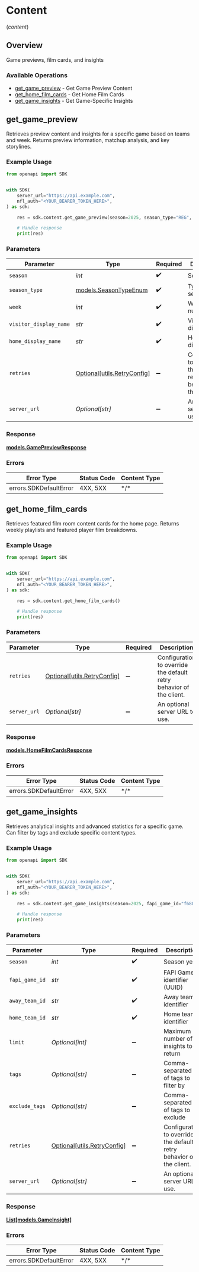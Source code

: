 # Content
(*content*)

## Overview

Game previews, film cards, and insights

### Available Operations

* [get_game_preview](#get_game_preview) - Get Game Preview Content
* [get_home_film_cards](#get_home_film_cards) - Get Home Film Cards
* [get_game_insights](#get_game_insights) - Get Game-Specific Insights

## get_game_preview

Retrieves preview content and insights for a specific game based on teams and week. Returns preview information, matchup analysis, and key storylines.

### Example Usage

<!-- UsageSnippet language="python" operationID="getGamePreview" method="get" path="/api/content/game/preview" -->
```python
from openapi import SDK


with SDK(
    server_url="https://api.example.com",
    nfl_auth="<YOUR_BEARER_TOKEN_HERE>",
) as sdk:

    res = sdk.content.get_game_preview(season=2025, season_type="REG", week=4, visitor_display_name="Minnesota Vikings", home_display_name="Pittsburgh Steelers")

    # Handle response
    print(res)

```

### Parameters

| Parameter                                                           | Type                                                                | Required                                                            | Description                                                         | Example                                                             |
| ------------------------------------------------------------------- | ------------------------------------------------------------------- | ------------------------------------------------------------------- | ------------------------------------------------------------------- | ------------------------------------------------------------------- |
| `season`                                                            | *int*                                                               | :heavy_check_mark:                                                  | Season year                                                         | 2025                                                                |
| `season_type`                                                       | [models.SeasonTypeEnum](../../models/seasontypeenum.md)             | :heavy_check_mark:                                                  | Type of season                                                      | REG                                                                 |
| `week`                                                              | *int*                                                               | :heavy_check_mark:                                                  | Week number                                                         | 4                                                                   |
| `visitor_display_name`                                              | *str*                                                               | :heavy_check_mark:                                                  | Visiting team display name                                          | Minnesota Vikings                                                   |
| `home_display_name`                                                 | *str*                                                               | :heavy_check_mark:                                                  | Home team display name                                              | Pittsburgh Steelers                                                 |
| `retries`                                                           | [Optional[utils.RetryConfig]](../../models/utils/retryconfig.md)    | :heavy_minus_sign:                                                  | Configuration to override the default retry behavior of the client. |                                                                     |
| `server_url`                                                        | *Optional[str]*                                                     | :heavy_minus_sign:                                                  | An optional server URL to use.                                      | http://localhost:8080                                               |

### Response

**[models.GamePreviewResponse](../../models/gamepreviewresponse.md)**

### Errors

| Error Type             | Status Code            | Content Type           |
| ---------------------- | ---------------------- | ---------------------- |
| errors.SDKDefaultError | 4XX, 5XX               | \*/\*                  |

## get_home_film_cards

Retrieves featured film room content cards for the home page. Returns weekly playlists and featured player film breakdowns.

### Example Usage

<!-- UsageSnippet language="python" operationID="getHomeFilmCards" method="get" path="/api/content/home-film-cards" -->
```python
from openapi import SDK


with SDK(
    server_url="https://api.example.com",
    nfl_auth="<YOUR_BEARER_TOKEN_HERE>",
) as sdk:

    res = sdk.content.get_home_film_cards()

    # Handle response
    print(res)

```

### Parameters

| Parameter                                                           | Type                                                                | Required                                                            | Description                                                         |
| ------------------------------------------------------------------- | ------------------------------------------------------------------- | ------------------------------------------------------------------- | ------------------------------------------------------------------- |
| `retries`                                                           | [Optional[utils.RetryConfig]](../../models/utils/retryconfig.md)    | :heavy_minus_sign:                                                  | Configuration to override the default retry behavior of the client. |
| `server_url`                                                        | *Optional[str]*                                                     | :heavy_minus_sign:                                                  | An optional server URL to use.                                      |

### Response

**[models.HomeFilmCardsResponse](../../models/homefilmcardsresponse.md)**

### Errors

| Error Type             | Status Code            | Content Type           |
| ---------------------- | ---------------------- | ---------------------- |
| errors.SDKDefaultError | 4XX, 5XX               | \*/\*                  |

## get_game_insights

Retrieves analytical insights and advanced statistics for a specific game. Can filter by tags and exclude specific content types.

### Example Usage

<!-- UsageSnippet language="python" operationID="getGameInsights" method="get" path="/api/content/insights/game" -->
```python
from openapi import SDK


with SDK(
    server_url="https://api.example.com",
    nfl_auth="<YOUR_BEARER_TOKEN_HERE>",
) as sdk:

    res = sdk.content.get_game_insights(season=2025, fapi_game_id="f688dfde-311e-11f0-b670-ae1250fadad1", away_team_id="3000", home_team_id="3900", limit=100, tags="pro-preview", exclude_tags="betting")

    # Handle response
    print(res)

```

### Parameters

| Parameter                                                           | Type                                                                | Required                                                            | Description                                                         | Example                                                             |
| ------------------------------------------------------------------- | ------------------------------------------------------------------- | ------------------------------------------------------------------- | ------------------------------------------------------------------- | ------------------------------------------------------------------- |
| `season`                                                            | *int*                                                               | :heavy_check_mark:                                                  | Season year                                                         | 2025                                                                |
| `fapi_game_id`                                                      | *str*                                                               | :heavy_check_mark:                                                  | FAPI Game identifier (UUID)                                         | f688dfde-311e-11f0-b670-ae1250fadad1                                |
| `away_team_id`                                                      | *str*                                                               | :heavy_check_mark:                                                  | Away team identifier                                                | 3000                                                                |
| `home_team_id`                                                      | *str*                                                               | :heavy_check_mark:                                                  | Home team identifier                                                | 3900                                                                |
| `limit`                                                             | *Optional[int]*                                                     | :heavy_minus_sign:                                                  | Maximum number of insights to return                                | 100                                                                 |
| `tags`                                                              | *Optional[str]*                                                     | :heavy_minus_sign:                                                  | Comma-separated list of tags to filter by                           | pro-preview                                                         |
| `exclude_tags`                                                      | *Optional[str]*                                                     | :heavy_minus_sign:                                                  | Comma-separated list of tags to exclude                             | betting                                                             |
| `retries`                                                           | [Optional[utils.RetryConfig]](../../models/utils/retryconfig.md)    | :heavy_minus_sign:                                                  | Configuration to override the default retry behavior of the client. |                                                                     |
| `server_url`                                                        | *Optional[str]*                                                     | :heavy_minus_sign:                                                  | An optional server URL to use.                                      | http://localhost:8080                                               |

### Response

**[List[models.GameInsight]](../../models/.md)**

### Errors

| Error Type             | Status Code            | Content Type           |
| ---------------------- | ---------------------- | ---------------------- |
| errors.SDKDefaultError | 4XX, 5XX               | \*/\*                  |
